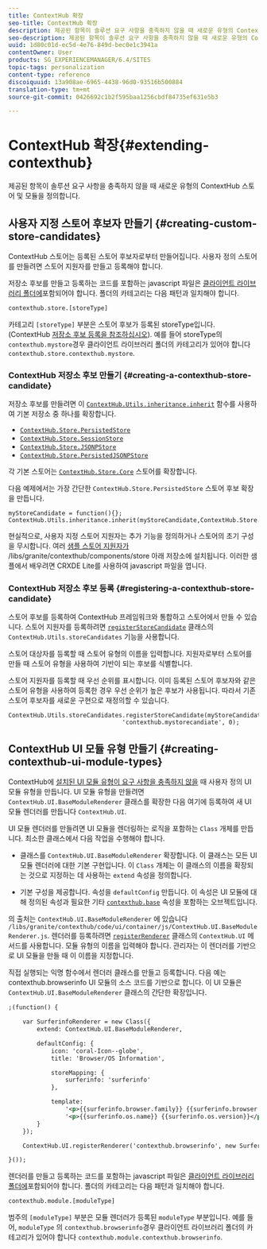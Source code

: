 ```yaml
---
title: ContextHub 확장
seo-title: ContextHub 확장
description: 제공된 항목이 솔루션 요구 사항을 충족하지 않을 때 새로운 유형의 ContextHub 스토어 및 모듈 정의
seo-description: 제공된 항목이 솔루션 요구 사항을 충족하지 않을 때 새로운 유형의 ContextHub 스토어 및 모듈 정의
uuid: 1d80c01d-ec5d-4e76-849d-bec0e1c3941a
contentOwner: User
products: SG_EXPERIENCEMANAGER/6.4/SITES
topic-tags: personalization
content-type: reference
discoiquuid: 13a908ae-6965-4438-96d0-93516b500884
translation-type: tm+mt
source-git-commit: 0426692c1b2f595baa1256cbdf84735ef631e5b3

---
```



# ContextHub 확장{#extending-contexthub}

제공된 항목이 솔루션 요구 사항을 충족하지 않을 때 새로운 유형의 ContextHub 스토어 및 모듈을 정의합니다.

## 사용자 지정 스토어 후보자 만들기 {#creating-custom-store-candidates}

ContextHub 스토어는 등록된 스토어 후보자로부터 만들어집니다. 사용자 정의 스토어를 만들려면 스토어 지원자를 만들고 등록해야 합니다.

저장소 후보를 만들고 등록하는 코드를 포함하는 javascript 파일은 [클라이언트 라이브러리 폴더에](/help/sites-developing/clientlibs.md#creating-client-library-folders)포함되어야 합니다. 폴더의 카테고리는 다음 패턴과 일치해야 합니다.

```xml
contexthub.store.[storeType]
```

카테고리 `[storeType]` 부분은 스토어 후보가 등록된 storeType입니다. (ContextHub [저장소 후보 등록을 참조하십시오](/help/sites-developing/ch-extend.md#registering-a-contexthub-store-candidate)). 예를 들어 storeType의 `contexthub.mystore`경우 클라이언트 라이브러리 폴더의 카테고리가 있어야 합니다 `contexthub.store.contexthub.mystore`.

### ContextHub 저장소 후보 만들기 {#creating-a-contexthub-store-candidate}

저장소 후보를 만들려면 이 [`ContextHub.Utils.inheritance.inherit`](/help/sites-developing/contexthub-api.md#inherit-child-parent) 함수를 사용하여 기본 저장소 중 하나를 확장합니다.

* [`ContextHub.Store.PersistedStore`](/help/sites-developing/contexthub-api.md#contexthub-store-persistedstore)
* [`ContextHub.Store.SessionStore`](/help/sites-developing/contexthub-api.md#contexthub-store-sessionstore)
* [`ContextHub.Store.JSONPStore`](/help/sites-developing/contexthub-api.md#contexthub-store-jsonpstore)
* [`ContextHub.Store.PersistedJSONPStore`](/help/sites-developing/contexthub-api.md#contexthub-store-persistedjsonpstore)

각 기본 스토어는 [`ContextHub.Store.Core`](/help/sites-developing/contexthub-api.md#contexthub-store-core) 스토어를 확장합니다.

다음 예제에서는 가장 간단한 `ContextHub.Store.PersistedStore` 스토어 후보 확장을 만듭니다.

```
myStoreCandidate = function(){};
ContextHub.Utils.inheritance.inherit(myStoreCandidate,ContextHub.Store.PersistedStore);
```

현실적으로, 사용자 지정 스토어 지원자는 추가 기능을 정의하거나 스토어의 초기 구성을 무시합니다. 여러 [샘플 스토어 지원자가](/help/sites-developing/ch-samplestores.md) /libs/granite/contexthub/components/store 아래 저장소에 설치됩니다. 이러한 샘플에서 배우려면 CRXDE Lite를 사용하여 javascript 파일을 엽니다.

### ContextHub 저장소 후보 등록 {#registering-a-contexthub-store-candidate}

스토어 후보를 등록하여 ContextHub 프레임워크와 통합하고 스토어에서 만들 수 있습니다. 스토어 지원자를 등록하려면 [`registerStoreCandidate`](/help/sites-developing/contexthub-api.md#registerstorecandidate-store-storetype-priority-applies) 클래스의 `ContextHub.Utils.storeCandidates` 기능을 사용합니다.

스토어 대상자를 등록할 때 스토어 유형의 이름을 입력합니다. 지원자로부터 스토어를 만들 때 스토어 유형을 사용하여 기반이 되는 후보를 식별합니다.

스토어 지원자를 등록할 때 우선 순위를 표시합니다. 이미 등록된 스토어 후보자와 같은 스토어 유형을 사용하여 등록한 경우 우선 순위가 높은 후보가 사용됩니다. 따라서 기존 스토어 후보자를 새로운 구현으로 재정의할 수 있습니다.

```
ContextHub.Utils.storeCandidates.registerStoreCandidate(myStoreCandidate, 
                                'contexthub.mystorecandiate', 0);
```

## ContextHub UI 모듈 유형 만들기 {#creating-contexthub-ui-module-types}

ContextHub에 [설치된 UI 모듈 유형이 요구 사항을 충족하지 않을](/help/sites-developing/ch-samplemodules.md) 때 사용자 정의 UI 모듈 유형을 만듭니다. UI 모듈 유형을 만들려면 `ContextHub.UI.BaseModuleRenderer` 클래스를 확장한 다음 여기에 등록하여 새 UI 모듈 렌더러를 만듭니다 `ContextHub.UI`.

UI 모듈 렌더러를 만들려면 UI 모듈을 렌더링하는 로직을 포함하는 `Class` 개체를 만듭니다. 최소한 클래스에서 다음 작업을 수행해야 합니다.

* 클래스를 `ContextHub.UI.BaseModuleRenderer` 확장합니다. 이 클래스는 모든 UI 모듈 렌더러에 대한 기본 구현입니다. 이 `Class` 개체는 이 클래스의 이름을 확장되는 것으로 지정하는 데 사용하는 `extend` 속성을 정의합니다.

* 기본 구성을 제공합니다. 속성을 `defaultConfig` 만듭니다. 이 속성은 UI 모듈에 대해 정의된 속성과 필요한 기타 [`contexthub.base`](/help/sites-developing/ch-samplemodules.md#contexthub-base-ui-module-type) 속성을 포함하는 오브젝트입니다.

의 출처는 `ContextHub.UI.BaseModuleRenderer` 에 있습니다 `/libs/granite/contexthub/code/ui/container/js/ContextHub.UI.BaseModuleRenderer.js`.  렌더러를 등록하려면 [`registerRenderer`](/help/sites-developing/contexthub-api.md#registerrenderer-moduletype-renderer-dontrender) 클래스의 `ContextHub.UI` 메서드를 사용합니다. 모듈 유형의 이름을 입력해야 합니다. 관리자는 이 렌더러를 기반으로 UI 모듈을 만들 때 이 이름을 지정합니다.

직접 실행되는 익명 함수에서 렌더러 클래스를 만들고 등록합니다. 다음 예는 contexthub.browserinfo UI 모듈의 소스 코드를 기반으로 합니다. 이 UI 모듈은 `ContextHub.UI.BaseModuleRenderer` 클래스의 간단한 확장입니다.

```xml
;(function() {

    var SurferinfoRenderer = new Class({
        extend: ContextHub.UI.BaseModuleRenderer,

        defaultConfig: {
            icon: 'coral-Icon--globe',
            title: 'Browser/OS Information',

            storeMapping: {
                surferinfo: 'surferinfo'
            },

            template:
                '<p>{{surferinfo.browser.family}} {{surferinfo.browser.version}}</p>' +
                '<p>{{surferinfo.os.name}} {{surferinfo.os.version}}</p>'
        }
    });

    ContextHub.UI.registerRenderer('contexthub.browserinfo', new SurferinfoRenderer());

}());
```

렌더러를 만들고 등록하는 코드를 포함하는 javascript 파일은 [클라이언트 라이브러리 폴더에](/help/sites-developing/clientlibs.md#creating-client-library-folders)포함되어야 합니다. 폴더의 카테고리는 다음 패턴과 일치해야 합니다.

```xml
contexthub.module.[moduleType]
```

범주의 `[moduleType]` 부분은 모듈 렌더러가 등록된 `moduleType` 부분입니다. 예를 들어, `moduleType` 의 `contexthub.browserinfo`경우 클라이언트 라이브러리 폴더의 카테고리가 있어야 합니다 `contexthub.module.contexthub.browserinfo`.
